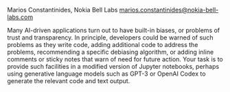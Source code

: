 Marios Constantinides, Nokia Bell Labs
<marios.constantinides@nokia-bell-labs.com>

Many AI-driven applications turn out to have built-in biases, or
problems of trust and transparency. In principle, developers could be
warned of such problems as they write code, adding additional code to
address the problems, recommending a specific debiasing algorithm, or
adding inline comments or sticky notes that warn of need for future
action. Your task is to provide such facilities in a modified version of
Jupyter notebooks, perhaps using generative language models such as
GPT-3 or OpenAI Codex to generate the relevant code and text output.